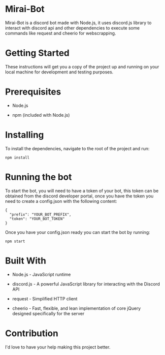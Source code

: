 # Mirai-Bot
Mirai-Bot is a discord bot made with Node.js, it uses discord.js library to interact with discord api and other dependencies to execute some commands like request and cheerio for webscrapping.

# Getting Started
These instructions will get you a copy of the project up and running on your local machine for development and testing purposes.

# Prerequisites

- Node.js

- npm (included with Node.js)

# Installing
To install the dependencies, navigate to the root of the project and run:

```
npm install
```

# Running the bot
To start the bot, you will need to have a token of your bot, this token can be obtained from the discord developer portal, once you have the token you need to create a config.json with the following content:

```
{
  "prefix": "YOUR_BOT_PREFIX",
  "token": "YOUR_BOT_TOKEN"
}
```

Once you have your config.json ready you can start the bot by running:

```
npm start
```

# Built With

- Node.js - JavaScript runtime

- discord.js - A powerful JavaScript library for interacting with the Discord API

- request - Simplified HTTP client

- cheerio - Fast, flexible, and lean implementation of core jQuery designed specifically for the server

# Contribution

I'd love to have your help making this project better. 